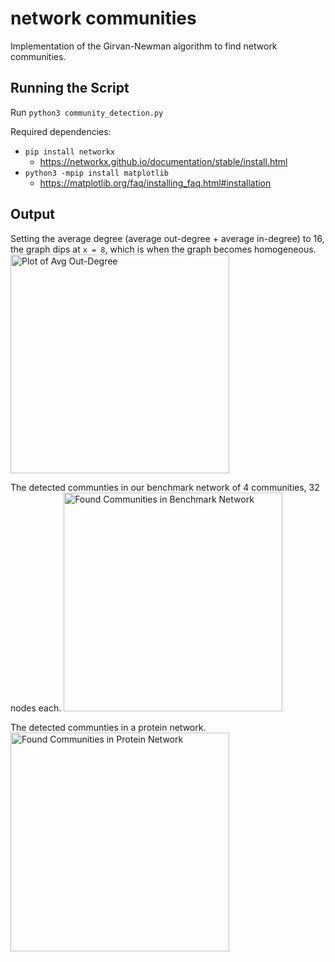 # network communities

Implementation of the Girvan-Newman algorithm to find network communities.

## Running the Script

Run `python3 community_detection.py`

Required dependencies:
- `pip install networkx`
  - https://networkx.github.io/documentation/stable/install.html
- `python3 -mpip install matplotlib`
  - https://matplotlib.org/faq/installing_faq.html#installation

## Output
Setting the average degree (average out-degree + average in-degree) to 16, the graph dips at `x = 8`, which is when the graph becomes homogeneous.  
<img src="https://user-images.githubusercontent.com/5431678/34019921-70a6a25e-e131-11e7-8f29-d919d7b85337.png"
	alt="Plot of Avg Out-Degree" height="350px" />

The detected communties in our benchmark network of 4 communities, 32 nodes each.
<img src="https://user-images.githubusercontent.com/5431678/34020187-1107dea6-e133-11e7-8e31-df276c7ad94b.png"
	alt="Found Communities in Benchmark Network" height="350px" />

The detected communties in a protein network.
<img src="https://user-images.githubusercontent.com/5431678/34020188-13628ac0-e133-11e7-8334-ab41c77fd7e3.png"
	alt="Found Communities in Protein Network" height="350px" />
